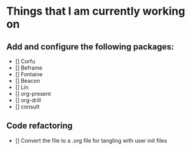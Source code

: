 # Things that I am currently working on

## Add and configure the following packages:

- [] Corfu
- [] Beframe
- [] Fontaine
- [] Beacon
- [] Lin
- [] org-present
- [] org-drill
- [] consult

## Code refactoring

- [] Convert the file to a .org file for tangling with user init files
